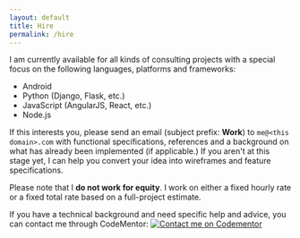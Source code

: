 ```yaml
---
layout: default
title: Hire
permalink: /hire
---
```


I am currently available for all kinds of consulting projects with a special focus on the following languages, platforms and frameworks:

- Android
- Python (Django, Flask, etc.)
- JavaScript (AngularJS, React, etc.)
- Node.js

If this interests you, please send an email (subject prefix: **Work**) to `me@<this domain>.com` with functional specifications, references and a background on what has already been implemented (if applicable.) If you aren't at this stage yet, I can help you convert your idea into wireframes and feature specifications.

Please note that I **do not work for equity**. I work on either a fixed hourly rate or a fixed total rate based on a full-project estimate.

If you have a technical background and need specific help and advice, you can contact me through CodeMentor: <a href="https://www.codementor.io/aviraldg?utm_source=github&utm_medium=button&utm_term=aviraldg&utm_campaign=github"><img src="https://cdn.codementor.io/badges/contact_me_github.svg" alt="Contact me on Codementor" style="max-width:100%" /></a>
